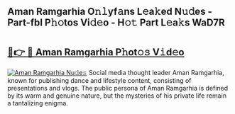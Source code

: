 ## Aman Ramgarhia O𝚗𝚕yf𝚊ns L𝚎a𝚔ed N𝚞𝚍es - Part-fbI P𝚑𝚘tos Vi𝚍𝚎o - H𝚘𝚝 Part L𝚎a𝚔s WaD7R

# <h2><a href="http://kfet9q.oniu.top/?m=Aman+Ramgarhia">🔗👉 🔴 Aman Ramgarhia P𝚑ot𝚘𝚜 V𝚒d𝚎o</a></h2>

[![Aman Ramgarhia Nu𝚍e𝚜](https://i.imgur.com/0qMVB7G.gif)](http://kfet9q.oniu.top/?m=Aman+Ramgarhia)
Social media thought leader Aman Ramgarhia, known for publishing dance and lifestyle content, consisting of presentations and vlogs. The public persona of Aman Ramgarhia is defined by its warm and genuine nature, but the mysteries of his private life remain a tantalizing enigma.  
